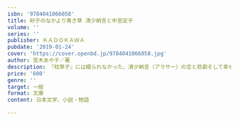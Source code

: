 ```yaml
---
isbn: '9784041066058'
title: 砂子のなかより青き草 清少納言と中宮定子
volume: ''
series: ''
publisher: ＫＡＤＯＫＡＷＡ
pubdate: '2019-01-24'
cover: 'https://cover.openbd.jp/9784041066058.jpg'
author: 宮木あや子／著
description: 『枕草子』には綴られなかった、清少納言（アラサー）の恋と悲劇そして幸せ
price: '600'
genre: ''
target: 一般
format: 文庫
content: 日本文学、小説・物語

---
```

